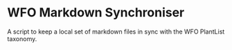 # WFO Markdown Synchroniser 

A script to keep a local set of markdown files in sync with the WFO PlantList taxonomy.


